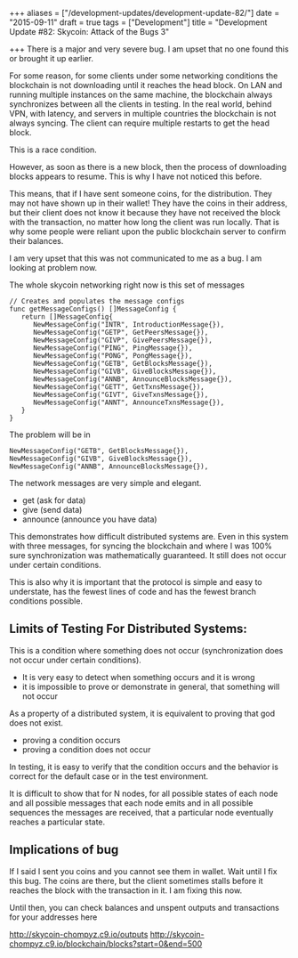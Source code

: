 +++
aliases = ["/development-updates/development-update-82/"]
date = "2015-09-11"
draft = true
tags = ["Development"]
title = "Development Update #82: Skycoin: Attack of the Bugs 3"

+++
There is a major and very severe bug. I am upset that no one found this or brought it up earlier.

For some reason, for some clients under some networking conditions the blockchain is not downloading until it reaches the head block. On LAN and running multiple instances on the same machine, the blockchain always synchronizes between all the clients in testing. In the real world, behind VPN, with latency, and servers in multiple countries the blockchain is not always syncing. The client can require multiple restarts to get the head block.

This is a race condition.

However, as soon as there is a new block, then the process of downloading blocks appears to resume. This is why I have not noticed this before.

This means, that if I have sent someone coins, for the distribution. They may not have shown up in their wallet! They have the coins in their address, but their client does not know it because they have not received the block with the transaction, no matter how long the client was run locally. That is why some people were reliant upon the public blockchain server to confirm their balances.

I am very upset that this was not communicated to me as a bug. I am looking at problem now.

The whole skycoin networking right now is this set of messages

```
// Creates and populates the message configs
func getMessageConfigs() []MessageConfig {
   return []MessageConfig{
      NewMessageConfig("INTR", IntroductionMessage{}),
      NewMessageConfig("GETP", GetPeersMessage{}),
      NewMessageConfig("GIVP", GivePeersMessage{}),
      NewMessageConfig("PING", PingMessage{}),
      NewMessageConfig("PONG", PongMessage{}),
      NewMessageConfig("GETB", GetBlocksMessage{}),
      NewMessageConfig("GIVB", GiveBlocksMessage{}),
      NewMessageConfig("ANNB", AnnounceBlocksMessage{}),
      NewMessageConfig("GETT", GetTxnsMessage{}),
      NewMessageConfig("GIVT", GiveTxnsMessage{}),
      NewMessageConfig("ANNT", AnnounceTxnsMessage{}),
   }
}
```

The problem will be in

```
NewMessageConfig("GETB", GetBlocksMessage{}),
NewMessageConfig("GIVB", GiveBlocksMessage{}),
NewMessageConfig("ANNB", AnnounceBlocksMessage{}),
```

The network messages are very simple and elegant.
- get (ask for data)
- give (send data)
- announce (announce you have data)

This demonstrates how difficult distributed systems are. Even in this system with three messages, for syncing the blockchain and where I was 100% sure synchronization was mathematically guaranteed. It still does not occur under certain conditions.

This is also why it is important that the protocol is simple and easy to understate, has the fewest lines of code and has the fewest branch conditions possible.

## Limits of Testing For Distributed Systems:

This is a condition where something does not occur (synchronization does not occur under certain conditions).
- It is very easy to detect when something occurs and it is wrong
- it is impossible to prove or demonstrate in general, that something will not occur

As a property of a distributed system, it is equivalent to proving that god does not exist.
- proving a condition occurs
- proving a condition does not occur

In testing, it is easy to verify that the condition occurs and the behavior is correct for the default case or in the test environment.

It is difficult to show that for N nodes, for all possible states of each node and all possible messages that each node emits and in all possible sequences the messages are received, that a particular node eventually reaches a particular state.

## Implications of bug

If I said I sent you coins and you cannot see them in wallet. Wait until I fix this bug. The coins are there, but the client sometimes stalls before it reaches the block with the transaction in it. I am fixing this now.

Until then, you can check balances and unspent outputs and transactions for your addresses here

http://skycoin-chompyz.c9.io/outputs
http://skycoin-chompyz.c9.io/blockchain/blocks?start=0&end=500